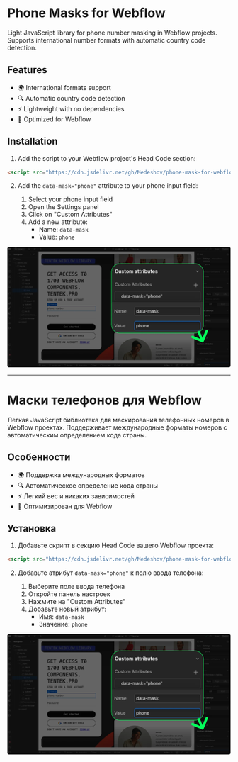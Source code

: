 # Phone Masks for Webflow

Light JavaScript library for phone number masking in Webflow projects. Supports international number formats with automatic country code detection.

## Features

- 🌍 International formats support
- 🔍 Automatic country code detection
- ⚡ Lightweight with no dependencies
- 🎯 Optimized for Webflow

## Installation

1. Add the script to your Webflow project's Head Code section:

```html
<script src="https://cdn.jsdelivr.net/gh/Medeshov/phone-mask-for-webflow@main/kai-phone-mask.js"></script>
```

2. Add the `data-mask="phone"` attribute to your phone input field:

   1. Select your phone input field
   2. Open the Settings panel
   3. Click on "Custom Attributes"
   4. Add a new attribute:
      - Name: `data-mask`
      - Value: `phone`

![How to add custom attribute in Webflow](webflow.webp)

---

# Маски телефонов для Webflow

Легкая JavaScript библиотека для маскирования телефонных номеров в Webflow проектах. Поддерживает международные форматы номеров с автоматическим определением кода страны.

## Особенности

- 🌍 Поддержка международных форматов
- 🔍 Автоматическое определение кода страны
- ⚡ Легкий вес и никаких зависимостей
- 🎯 Оптимизирован для Webflow

## Установка

1. Добавьте скрипт в секцию Head Code вашего Webflow проекта:

```html
<script src="https://cdn.jsdelivr.net/gh/Medeshov/phone-mask-for-webflow@main/kai-phone-mask.js"></script>
```

2. Добавьте атрибут `data-mask="phone"` к полю ввода телефона:

   1. Выберите поле ввода телефона
   2. Откройте панель настроек
   3. Нажмите на "Custom Attributes"
   4. Добавьте новый атрибут:
      - Имя: `data-mask`
      - Значение: `phone`

![Как добавить пользовательский атрибут в Webflow](webflow.webp)